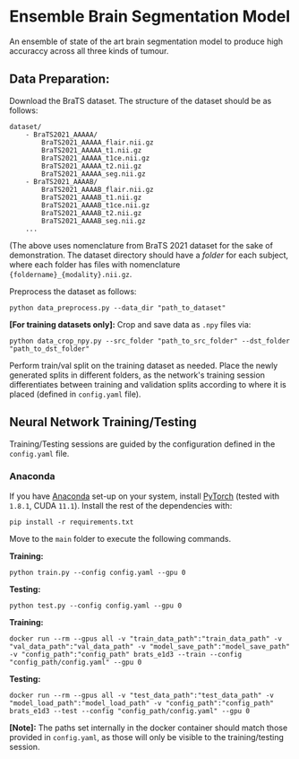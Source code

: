 # Ensemble Brain Segmentation Model
 An ensemble of state of the art brain segmentation model to produce high accuraccy across all three kinds of tumour.

## Data Preparation:

Download the BraTS dataset.
The structure of the dataset should be as follows:

    dataset/
        - BraTS2021_AAAAA/
            BraTS2021_AAAAA_flair.nii.gz
            BraTS2021_AAAAA_t1.nii.gz
            BraTS2021_AAAAA_t1ce.nii.gz
            BraTS2021_AAAAA_t2.nii.gz
            BraTS2021_AAAAA_seg.nii.gz
        - BraTS2021_AAAAB/
            BraTS2021_AAAAB_flair.nii.gz
            BraTS2021_AAAAB_t1.nii.gz
            BraTS2021_AAAAB_t1ce.nii.gz
            BraTS2021_AAAAB_t2.nii.gz
            BraTS2021_AAAAB_seg.nii.gz
        ...
(The above uses nomenclature from BraTS 2021 dataset for the sake of demonstration.
The dataset directory should have a _folder_ for each subject, where each folder has files with nomenclature `{foldername}_{modality}.nii.gz`.


Preprocess the dataset as follows:
```shell
python data_preprocess.py --data_dir "path_to_dataset"
```

**[For training datasets only]:** Crop and save data as `.npy` files via:
```shell
python data_crop_npy.py --src_folder "path_to_src_folder" --dst_folder "path_to_dst_folder"
```

Perform train/val split on the training dataset as needed.
Place the newly generated splits in different folders, as the network's training session differentiates
between training and validation splits according to where it is placed (defined in `config.yaml` file).


## Neural Network Training/Testing
Training/Testing sessions are guided by the configuration defined in the `config.yaml` file.

### Anaconda

If you have [Anaconda](https://docs.anaconda.com/anaconda/install/) set-up on your system, install
[PyTorch](https://pytorch.org/) (tested with `1.8.1`, CUDA `11.1`).
Install the rest of the dependencies with:
```shell
pip install -r requirements.txt
```

Move to the `main` folder to execute the following commands.

**Training:**
```shell
python train.py --config config.yaml --gpu 0
```

**Testing:**
```shell
python test.py --config config.yaml --gpu 0
```

**Training:**
```shell
docker run --rm --gpus all -v "train_data_path":"train_data_path" -v "val_data_path":"val_data_path" -v "model_save_path":"model_save_path" -v "config_path":"config_path" brats_e1d3 --train --config "config_path/config.yaml" --gpu 0
```

**Testing:**
```shell
docker run --rm --gpus all -v "test_data_path":"test_data_path" -v "model_load_path":"model_load_path" -v "config_path":"config_path" brats_e1d3 --test --config "config_path/config.yaml" --gpu 0
```

**[Note]:** The paths set internally in the docker container should match those provided in `config.yaml`, as those will
only be visible to the training/testing session.